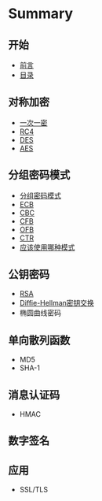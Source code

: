 # Summary

## 开始
* [前言](README.md)
* [目录](SUMMARY.md)

## 对称加密
* [一次一密](docs/chapter-1/一次一密.md)
* [RC4](docs/chapter-1/rc4.md)
* [DES](docs/chapter-1/des.md)
* [AES](docs/chapter-1/aes.md)

## 分组密码模式
* [分组密码模式](docs/chapter-2/分组密码模式.md)
* [ECB](docs/chapter-2/ecb.md)
* [CBC](docs/chapter-2/cbc.md)
* [CFB](docs/chapter-2/cfb.md)
* [OFB](docs/chapter-2/ofb.md)
* [CTR](docs/chapter-2/ctr.md)
* [应该使用哪种模式](docs/chapter-2/应该使用哪种模式.md)

## 公钥密码
* [RSA](docs/chapter-3/rsa.md)
* [Diffie-Hellman密钥交换](docs/chapter-3/diffie-hellman密钥交换.md)
* 椭圆曲线密码

## 单向散列函数
* MD5
* SHA-1

## 消息认证码
* HMAC

## 数字签名

## 应用
* SSL\/TLS

